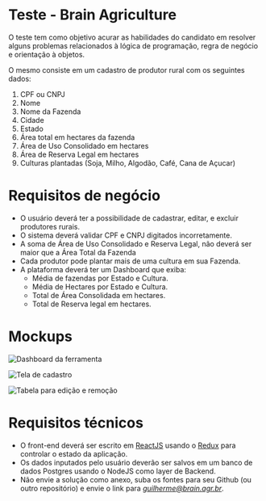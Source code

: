 
# Teste - Brain Agriculture

O teste tem como objetivo acurar as habilidades do candidato em resolver alguns problemas relacionados à lógica de programação, regra de negócio e orientação à objetos.

O mesmo consiste em um cadastro de produtor rural com os seguintes dados: 

 1. CPF ou CNPJ
 2. Nome
 3. Nome da Fazenda
 4. Cidade
 5. Estado
 6. Área total em hectares da fazenda
 7. Área de Uso Consolidado em hectares
 8. Área de Reserva Legal em hectares
 7. Culturas plantadas (Soja, Milho, Algodão, Café, Cana de Açucar) 


# Requisitos de negócio

 - O usuário deverá ter a possibilidade de cadastrar, editar, e excluir produtores rurais.
 - O sistema deverá validar CPF e CNPJ digitados incorretamente.
 - A soma de Área de Uso Consolidado e Reserva Legal, não deverá ser maior que a Área Total da Fazenda
 - Cada produtor pode plantar mais de uma cultura em sua Fazenda.
 - A plataforma deverá ter um Dashboard que exiba:
	 - Média de fazendas por Estado e Cultura. 
	 - Média de Hectares por Estado e Cultura.
	 - Total de Área Consolidada em hectares.
	 - Total de Reserva legal em hectares.
     
# Mockups

![Dashboard da ferramenta](https://brain.agr.br/assets/docs/Dashboard.png)

![Tela de cadastro](https://brain.agr.br/assets/docs/Cadastro.png)

![Tabela para edição e remoção](https://brain.agr.br/assets/docs/Datatable.png)

# Requisitos técnicos

 - O front-end deverá ser escrito em [ReactJS](http://reactjs.org) usando o [Redux](https://redux.js.org/) para controlar o estado da aplicação.
 - Os dados inputados pelo usuário deverão ser salvos em um banco de dados Postgres usando o NodeJS como layer de Backend.
 - Não envie a solução como anexo, suba os fontes para seu Github (ou outro repositório) e envie o link para *guilherme@brain.agr.br*. 

